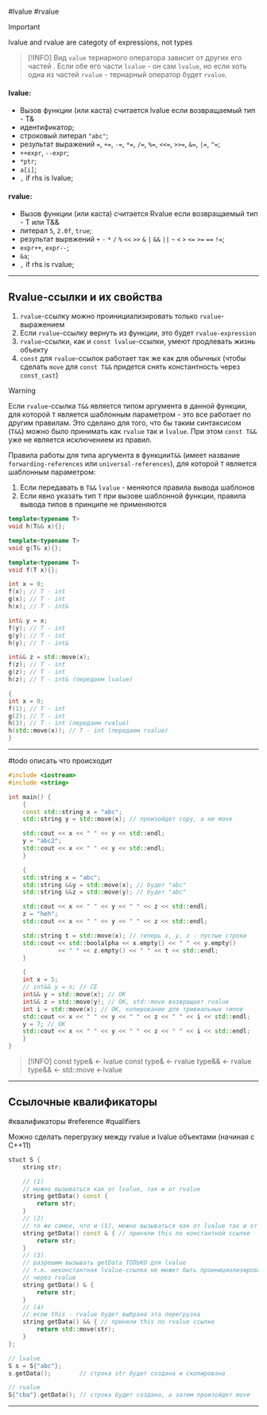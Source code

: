 #lvalue #rvalue

>[!IMPORTANT]
>lvalue and rvalue are categoty of expressions, not types

> [!INFO]
> Вид `value` тернарного оператора зависит от других его частей  . Если обе его части `lvalue` - он сам `lvalue`, но если хоть одна из частей `rvalue` - тернарный оператор будет `rvalue`.
#### lvalue:
- Вызов функции (или каста) считается lvalue если возвращаемый тип - T&
- идентификатор;
- строковый литерал `"abc"`;
- результат выражений `=`, `+=`, `-=`, `*=`, `/=`, `%=`, `<<=`, `>>=`, `&=`, `|=`, `^=`;
- `++expr`, `--expr`;
- `*ptr`;
- `a[i]`;
- `,` if rhs is lvalue;

#### rvalue:
- Вызов функции (или каста) считается Rvalue если возвращаемый тип - T или T&&
- литерал `5`, `2.0f`, `true`;
- результат вырвжений `+` `-` `*` `/` `%` `<<` `>>` `&` `|` `&&` `||` `~` `<` `>` `<=` `>=` `==` `!=`;
- `expr++`, `expr--`;
- `&a`;
- `,` if rhs is rvalue;

***
## Rvalue-ссылки и их свойства

1) `rvalue`-ссылку можно проинициализировать только `rvalue`-выражением
2) Если `rvalue`-ссылку вернуть из функции, это будет `rvalue-expression`
3) `rvalue`-ссылки, как и `const lvalue`-ссылки, умеют продлевать жизнь объекту
4) `const` для `rvalue`-ссылок работает так же как для обычных (чтобы сделать `move` для `const T&&` придется снять константность через `const_cast`)

> [!WARNING]
> Если `rvalue`-ссылка `T&&` является типом аргумента в данной функции, для которой `T` является шаблонным параметром - это все работает по другим правилам. Это сделано для того, что бы таким синтаксисом (`T&&`) можно было принимать как `rvalue` так и `lvalue`. При этом `const T&&` уже не является исключением из правил.

Правила работы для типа аргумента в функции`T&&` (имеет название `forwarding-references` или `universal-references`), для которой `T` является шаблонным параметром:
1) Если передавать в `T&&` `lvalue` - меняются правила вывода шаблонов
2) Если явно указать тип `T` при вызове шаблонной функции, правила вывода типов в принципе не применяются
```C++
template<typename T>
void h(T&& x){};

template<typename T>
void g(T& x){};

template<typename T>
void f(T x){};

int x = 0;
f(x); // T - int
g(x); // T - int
h(x); // T - int&

int& y = x;
f(y); // T - int
g(y); // T - int
h(y); // T - int&

int&& z = std::move(x);
f(z); // T - int
g(z); // T - int
h(z); // T - int& (передаем lvalue)

{
int x = 0;
f(1); // T - int
g(2); // T - int
h(3); // T - int (передаем rvalue)
h(std::move(x)); // T - int (передаем rvalue)
}
```
 
***

#todo описать что происходит
```C++
#include <iostream>
#include <string>

int main() {
    {
    const std::string x = "abc";
    std::string y = std::move(x); // произойдет copy, а не move

    std::cout << x << " " << y << std::endl;
    y = "abc2";
    std::cout << x << " " << y << std::endl;
    }

    {
    std::string x = "abc";
    std::string &&y = std::move(x); // будет "abc"
    std::string &&z = std::move(y); // будет "abc"

    std::cout << x << " " << y << " " << z << std::endl;
    z = "heh";
    std::cout << x << " " << y << " " << z << std::endl;

    std::string t = std::move(x); // теперь x, y, z - пустые строки
    std::cout << std::boolalpha << x.empty() << " " << y.empty()
              << " " << z.empty() << " " << t << std::endl;
    }

    {
    int x = 5;
    // int&& y = x; // CE
    int&& y = std::move(x); // OK
    int&& z = std::move(y); // OK, std::move возвращает rvalue
    int i = std::move(x); // ОК, копирование для тривиальных типов
    std::cout << x << " " << y << " " << z << " " << i << std::endl;
    y = 7; // OK
    std::cout << x << " " << y << " " << z << " " << i << std::endl;
    }
}
```

> [!INFO]
> const type&   <- lvalue
> const type&   <- rvalue
> type&& <- rvalue
> type&& <- std::move <-lvalue

***
## Ссылочные квалификаторы
#квалификаторы #reference #qualifiers

Можно сделать перегрузку между rvalue и lvalue объектами (начиная с C++11)

```C++
stuct S {
	string str;

	// (1)
	// можно вызываться как от lvalue, так и от rvalue
	string getData() const {
		return str;
	}
	// (2)
	// то же самое, что и (1), можно вызываться как от lvalue так и от rvalue
	string getData() const & { // приняли this по константной ссылке
		return str;
	}
	// (3)
	// разрешим вызывать getData ТОЛЬКО для lvalue
	// т.к. неконстантная lvalue-ссылка не может быть проинициализированна
	// через rvalue
	string getData() & {
		return str;
	}
	// (4)
	// если this - rvalue будет выбрана эта перегрузка
	string getData() && { // приняли this по rvalue ссылке
		return std::move(str);
	}
};

// lvalue
S s = S{"abc"};
s.getData();        // строка str будет создана и скопирована

// rvalue
S{"cba"}.getData(); // строка будет создана, а затем произойдет move
```

***
